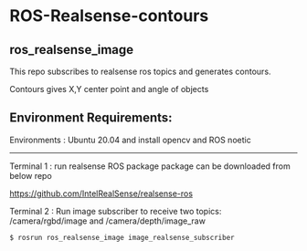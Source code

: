 # ROS-Realsense-contours
ros_realsense_image
----------------------
This repo subscribes to realsense ros topics and generates contours.

Contours gives X,Y center point and angle of objects
 

Environment Requirements:
--------------------------------------
Environments : Ubuntu 20.04 and install opencv and ROS noetic



--------------------------------------
Terminal 1 :
run realsense ROS package 
package can be downloaded from below repo

https://github.com/IntelRealSense/realsense-ros

Terminal 2 :
Run image subscriber to receive two topics: /camera/rgbd/image and /camera/depth/image_raw

`$ rosrun ros_realsense_image image_realsense_subscriber`

